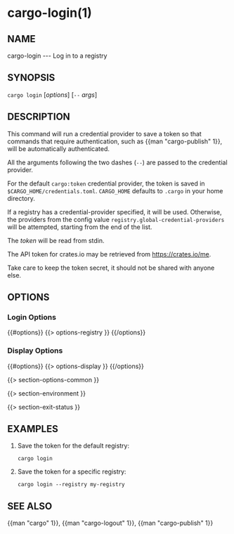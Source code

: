 # cargo-login(1)

## NAME

cargo-login --- Log in to a registry

## SYNOPSIS

`cargo login` [_options_] [`--` _args_]

## DESCRIPTION

This command will run a credential provider to save a token so that commands
that require authentication, such as {{man "cargo-publish" 1}}, will be
automatically authenticated.

All the arguments following the two dashes (`--`) are passed to the credential provider.

For the default `cargo:token` credential provider, the token is saved
in `$CARGO_HOME/credentials.toml`. `CARGO_HOME` defaults to `.cargo`
in your home directory.

If a registry has a credential-provider specified, it will be used. Otherwise,
the providers from the config value `registry.global-credential-providers` will
be attempted, starting from the end of the list.

The _token_ will be read from stdin.

The API token for crates.io may be retrieved from <https://crates.io/me>.

Take care to keep the token secret, it should not be shared with anyone else.

## OPTIONS

### Login Options

{{#options}}
{{> options-registry }}
{{/options}}

### Display Options

{{#options}}
{{> options-display }}
{{/options}}

{{> section-options-common }}

{{> section-environment }}

{{> section-exit-status }}

## EXAMPLES

1. Save the token for the default registry:

       cargo login

2. Save the token for a specific registry:

       cargo login --registry my-registry

## SEE ALSO
{{man "cargo" 1}}, {{man "cargo-logout" 1}}, {{man "cargo-publish" 1}}
